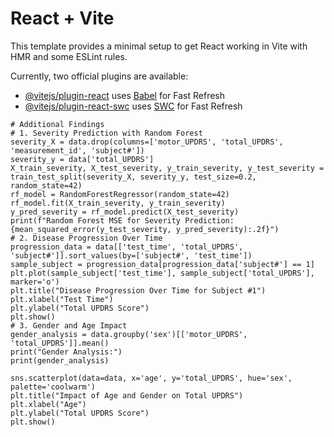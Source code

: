 # React + Vite

This template provides a minimal setup to get React working in Vite with HMR and some ESLint rules.

Currently, two official plugins are available:

- [@vitejs/plugin-react](https://github.com/vitejs/vite-plugin-react/blob/main/packages/plugin-react/README.md) uses [Babel](https://babeljs.io/) for Fast Refresh
- [@vitejs/plugin-react-swc](https://github.com/vitejs/vite-plugin-react-swc) uses [SWC](https://swc.rs/) for Fast Refresh


~~~
# Additional Findings
# 1. Severity Prediction with Random Forest
severity_X = data.drop(columns=['motor_UPDRS', 'total_UPDRS', 'measurement_id', 'subject#'])
severity_y = data['total_UPDRS']
X_train_severity, X_test_severity, y_train_severity, y_test_severity = train_test_split(severity_X, severity_y, test_size=0.2, random_state=42)
rf_model = RandomForestRegressor(random_state=42)
rf_model.fit(X_train_severity, y_train_severity)
y_pred_severity = rf_model.predict(X_test_severity)
print(f"Random Forest MSE for Severity Prediction: {mean_squared_error(y_test_severity, y_pred_severity):.2f}")
# 2. Disease Progression Over Time
progression_data = data[['test_time', 'total_UPDRS', 'subject#']].sort_values(by=['subject#', 'test_time'])
sample_subject = progression_data[progression_data['subject#'] == 1]
plt.plot(sample_subject['test_time'], sample_subject['total_UPDRS'], marker='o')
plt.title("Disease Progression Over Time for Subject #1")
plt.xlabel("Test Time")
plt.ylabel("Total UPDRS Score")
plt.show()
# 3. Gender and Age Impact
gender_analysis = data.groupby('sex')[['motor_UPDRS', 'total_UPDRS']].mean()
print("Gender Analysis:")
print(gender_analysis)

sns.scatterplot(data=data, x='age', y='total_UPDRS', hue='sex', palette='coolwarm')
plt.title("Impact of Age and Gender on Total UPDRS")
plt.xlabel("Age")
plt.ylabel("Total UPDRS Score")
plt.show()
~~~
